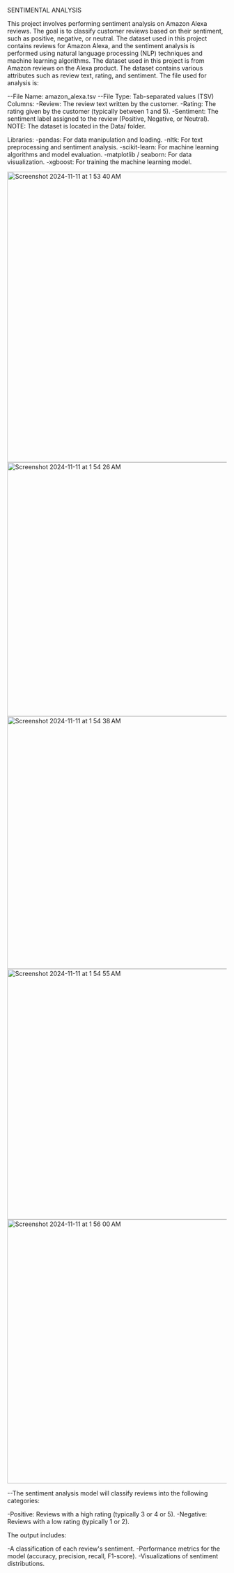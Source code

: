 SENTIMENTAL ANALYSIS

This project involves performing sentiment analysis on Amazon Alexa reviews. The goal is to classify customer reviews based on their sentiment, such as positive, negative, or neutral. The dataset used in this project contains reviews for Amazon Alexa, and the sentiment analysis is performed using natural language processing (NLP) techniques and machine learning algorithms.
The dataset used in this project is from Amazon reviews on the Alexa product. The dataset contains various attributes such as review text, rating, and sentiment. The file used for analysis is:

--File Name: amazon_alexa.tsv
--File Type: Tab-separated values (TSV)
Columns:
-Review: The review text written by the customer.
-Rating: The rating given by the customer (typically between 1 and 5).
-Sentiment: The sentiment label assigned to the review (Positive, Negative, or Neutral).
NOTE: The dataset is located in the Data/ folder.

Libraries:
-pandas: For data manipulation and loading.
-nltk: For text preprocessing and sentiment analysis.
-scikit-learn: For machine learning algorithms and model evaluation.
-matplotlib / seaborn: For data visualization.
-xgboost: For training the machine learning model.

<img width="666" alt="Screenshot 2024-11-11 at 1 53 40 AM" src="https://github.com/user-attachments/assets/4059cf3c-dadd-4955-9656-4a00cc256bf1">

<img width="582" alt="Screenshot 2024-11-11 at 1 54 26 AM" src="https://github.com/user-attachments/assets/94e61560-173e-460d-86a8-38bab0540c8e">

<img width="579" alt="Screenshot 2024-11-11 at 1 54 38 AM" src="https://github.com/user-attachments/assets/535c0bc3-c67f-4f01-8913-260d74d066aa">
<img width="574" alt="Screenshot 2024-11-11 at 1 54 55 AM" src="https://github.com/user-attachments/assets/c40c2fc7-e39d-494f-9c8d-0300f673b339">

<img width="605" alt="Screenshot 2024-11-11 at 1 56 00 AM" src="https://github.com/user-attachments/assets/df0b5490-ad6a-4239-abc4-2820af1e5340">



--The sentiment analysis model will classify reviews into the following categories:

-Positive: Reviews with a high rating (typically 3 or 4 or 5).
-Negative: Reviews with a low rating (typically 1 or 2).

The output includes:

-A classification of each review's sentiment.
-Performance metrics for the model (accuracy, precision, recall, F1-score).
-Visualizations of sentiment distributions.
